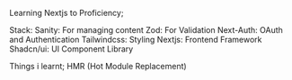 Learning Nextjs to Proficiency;

Stack: 
Sanity: For managing content
Zod: For Validation
Next-Auth: OAuth and Authentication
Tailwindcss: Styling
Nextjs: Frontend Framework
Shadcn/ui: UI Component Library

Things i learnt;
HMR (Hot Module Replacement)